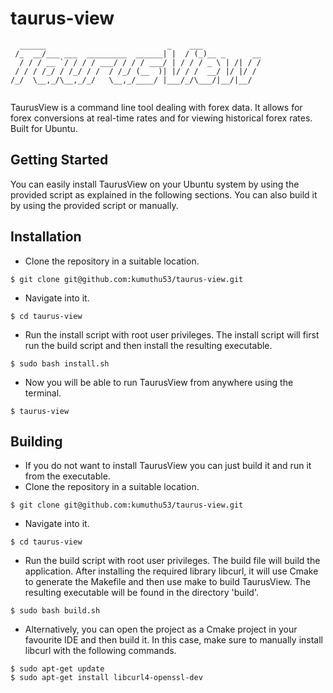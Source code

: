 # taurus-view

```
  ______                           _    ___             
 /_  __/___ ___  _________  ______| |  / (_)__ _      __
  / / / __ `/ / / / ___/ / / / ___/ | / / / _ \ | /| / /
 / / / /_/ / /_/ / /  / /_/ (__  )| |/ / /  __/ |/ |/ / 
/_/  \__,_/\__,_/_/   \__,_/____/ |___/_/\___/|__/|__/  
                                                        
```

TaurusView is a command line tool dealing with forex data. It allows for forex conversions at real-time rates and for viewing historical forex rates. Built for Ubuntu.

## Getting Started

You can easily install TaurusView on your Ubuntu system by using the provided script as explained in the following sections. You can also build it by using the provided script or manually. 

## Installation

* Clone the repository in a suitable location.

```shell
$ git clone git@github.com:kumuthu53/taurus-view.git
```

* Navigate into it.

```shell
$ cd taurus-view
```
* Run the install script with root user privileges. The install script will first run the build script and then install the resulting executable.

```shell
$ sudo bash install.sh
```
* Now you will be able to run TaurusView from anywhere using the terminal.
```shell
$ taurus-view
```

## Building

* If you do not want to install TaurusView you can just build it and run it from the executable.
* Clone the repository in a suitable location.

```shell
$ git clone git@github.com:kumuthu53/taurus-view.git
```

* Navigate into it.

```shell
$ cd taurus-view
```
* Run the build script with root user privileges. The build file will build the application. After installing the required library libcurl, it will use Cmake to generate the Makefile and then use make to build TaurusView. The resulting executable will be found in the directory 'build'. 

```shell
$ sudo bash build.sh
```
* Alternatively, you can open the project as a Cmake project in your favourite IDE and then build it. In this case, make sure to manually install libcurl with the following commands.
```shell
$ sudo apt-get update
$ sudo apt-get install libcurl4-openssl-dev
```
